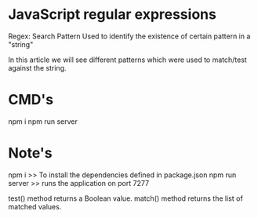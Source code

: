 # JavaScript regular expressions
Regex: Search Pattern
Used to identify the existence of certain pattern in a "string"

In this article we will see different patterns which were used to match/test against the string. 

# CMD's
npm i
npm run server

# Note's
npm i >> To install the dependencies defined in package.json
npm run server >> runs the application on port 7277

test()      method returns a Boolean value.
match()     method returns the list of matched values.
